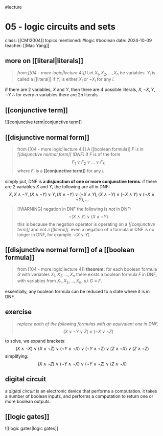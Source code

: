 #lecture 
# 05 - logic circuits and sets
class: [[CM12004]]
topics mentioned: #logic #boolean
date: 2024-10-09
teacher: [[Mac Yang]]
## more on [[literal|literals]]
> *from [[04 - more logic|lecture 4:]]*
> Let $X_1,X_2,\ldots , X_n$ be variables. $Y_i$ is called a [[literal]] if $Y_i$ is either $X_i$ or $\lnot X_i$ for any $i$.

if there are 2 variables, $X$ and $Y$, then there are 4 possible literals, $X,\lnot X, Y, \lnot Y$
$\therefore$ for every $n$ variables there are $2n$ literals.
## [[conjunctive term]] 
![[conjunctive term|conjunctive term]]
## [[disjunctive normal form]]
> from [[04 - more logic|lecture 4:]]
> A [[boolean formula]] $F$ is in *[[disjunctive normal form]] (DNF)* if $F$ is of the form$$F_1\lor F_2\lor \ldots \lor F_k$$ where $F_i$ is a **[[conjunctive term]]** for any $i$.

simply put, DNF is **a disjunction of one or more conjunctive terms**.
if there are 2 variables $X$ and $Y$, the following are all in DNF:$$X, X\land \lnot Y, (X\land \lnot Y)\lor Y, (X\land \lnot Y) \lor (\lnot X \land Y),(X\land \lnot Y) \lor (\lnot X \land Y) \lor (\lnot X\land \lnot Y),\ldots$$
>[!WARNING] negation in DNF
>the following is *not* in DNF:$$\lnot(X\land Y)\lor (X\land \lnot Y)$$
>this is because the negation operator is operating on a *[[conjunctive term]]* and not a *[[literal]]*. even a negation of a formula in DNF is no longer in DNF, for example $\lnot(X\lor Y)$.
## [[disjunctive normal form]] of a [[boolean formula]] 
> from [[04 - more logic|lecture 4]]
> **theorem:** for each boolean formula $G$ with variables $X_1, X_2, \ldots , X_n$ there exists a boolean formula $F$ in DNF, with variables from $X_1, X_2, \ldots , X_n$, s.t $G\equiv F$.

essentially, any boolean formula can be reduced to a state where it is in DNF.
## exercise
> *replace each of the following formulas with an equivalent one in DNF.*$$(X\lor \lnot Y \lor Z) \land (\lnot X \lor \lnot Z)$$

to solve, we expand brackets:$$(X\land \lnot X) \lor (X \land \lnot Z) \lor (\lnot Y \land \lnot X) \lor (\lnot Y \land \lnot Z) \lor (Z \land \lnot X) \lor (Z \land \lnot Z)$$
simplifying: $$(X\land \lnot Z)\lor(\lnot Y \land \lnot X)\lor(\lnot Y\land \lnot Z)\lor(Z\land \lnot X)$$
## digital circuit
a *digital circuit* is an electronic device that performs a computation.
it takes a number of boolean inputs, and performs a computation to return one or more boolean outputs.
## [[logic gates]]
![[logic gates|logic gates]]